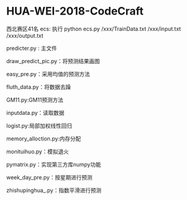 # HUA-WEI-2018-CodeCraft
西北赛区41名
ecs:  执行 python ecs.py /xxx/TrainData.txt /xxx/input.txt /xxx/output.txt

predicter.py : 主文件

draw_predict_pic.py：将预测结果画图

easy_pre.py：采用均值的预测方法

fluth_data.py：将数据去躁

GM11.py:GM11预测方法

inputdata.py：读取数据

logist.py:局部加权线性回归

memory_alloction.py:内存分配

monituihuo.py：模拟退火

pymatrix.py：实现第三方库numpy功能

week_day_pre.py：按星期进行预测

zhishupinghua_.py：指数平滑进行预测

